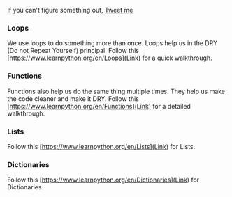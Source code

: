 If you can't figure something out, [Tweet me](https://twitter.com/ehmadzubair)

### Loops
We use loops to do something more than once. Loops help us in the DRY (Do not Repeat Yourself) principal. Follow this [https://www.learnpython.org/en/Loops](Link) for a quick walkthrough.

### Functions
Functions also help us do the same thing multiple times. They help us make the code cleaner and make it DRY. Follow this [https://www.learnpython.org/en/Functions](Link) for a detailed walkthrough.

### Lists
Follow this [https://www.learnpython.org/en/Lists](Link) for Lists.

### Dictionaries
Follow this [https://www.learnpython.org/en/Dictionaries](Link) for Dictionaries.

